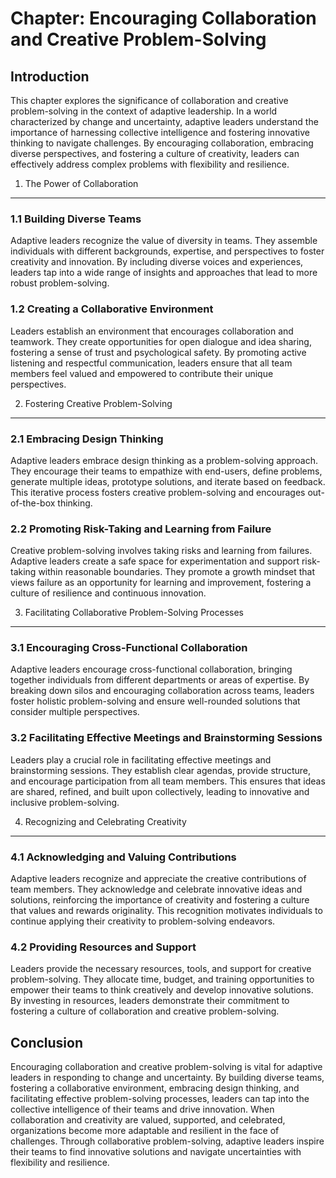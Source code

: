 Chapter: Encouraging Collaboration and Creative Problem-Solving
===============================================================

Introduction
------------

This chapter explores the significance of collaboration and creative problem-solving in the context of adaptive leadership. In a world characterized by change and uncertainty, adaptive leaders understand the importance of harnessing collective intelligence and fostering innovative thinking to navigate challenges. By encouraging collaboration, embracing diverse perspectives, and fostering a culture of creativity, leaders can effectively address complex problems with flexibility and resilience.

1. The Power of Collaboration
-----------------------------

### 1.1 Building Diverse Teams

Adaptive leaders recognize the value of diversity in teams. They assemble individuals with different backgrounds, expertise, and perspectives to foster creativity and innovation. By including diverse voices and experiences, leaders tap into a wide range of insights and approaches that lead to more robust problem-solving.

### 1.2 Creating a Collaborative Environment

Leaders establish an environment that encourages collaboration and teamwork. They create opportunities for open dialogue and idea sharing, fostering a sense of trust and psychological safety. By promoting active listening and respectful communication, leaders ensure that all team members feel valued and empowered to contribute their unique perspectives.

2. Fostering Creative Problem-Solving
-------------------------------------

### 2.1 Embracing Design Thinking

Adaptive leaders embrace design thinking as a problem-solving approach. They encourage their teams to empathize with end-users, define problems, generate multiple ideas, prototype solutions, and iterate based on feedback. This iterative process fosters creative problem-solving and encourages out-of-the-box thinking.

### 2.2 Promoting Risk-Taking and Learning from Failure

Creative problem-solving involves taking risks and learning from failures. Adaptive leaders create a safe space for experimentation and support risk-taking within reasonable boundaries. They promote a growth mindset that views failure as an opportunity for learning and improvement, fostering a culture of resilience and continuous innovation.

3. Facilitating Collaborative Problem-Solving Processes
-------------------------------------------------------

### 3.1 Encouraging Cross-Functional Collaboration

Adaptive leaders encourage cross-functional collaboration, bringing together individuals from different departments or areas of expertise. By breaking down silos and encouraging collaboration across teams, leaders foster holistic problem-solving and ensure well-rounded solutions that consider multiple perspectives.

### 3.2 Facilitating Effective Meetings and Brainstorming Sessions

Leaders play a crucial role in facilitating effective meetings and brainstorming sessions. They establish clear agendas, provide structure, and encourage participation from all team members. This ensures that ideas are shared, refined, and built upon collectively, leading to innovative and inclusive problem-solving.

4. Recognizing and Celebrating Creativity
-----------------------------------------

### 4.1 Acknowledging and Valuing Contributions

Adaptive leaders recognize and appreciate the creative contributions of team members. They acknowledge and celebrate innovative ideas and solutions, reinforcing the importance of creativity and fostering a culture that values and rewards originality. This recognition motivates individuals to continue applying their creativity to problem-solving endeavors.

### 4.2 Providing Resources and Support

Leaders provide the necessary resources, tools, and support for creative problem-solving. They allocate time, budget, and training opportunities to empower their teams to think creatively and develop innovative solutions. By investing in resources, leaders demonstrate their commitment to fostering a culture of collaboration and creative problem-solving.

Conclusion
----------

Encouraging collaboration and creative problem-solving is vital for adaptive leaders in responding to change and uncertainty. By building diverse teams, fostering a collaborative environment, embracing design thinking, and facilitating effective problem-solving processes, leaders can tap into the collective intelligence of their teams and drive innovation. When collaboration and creativity are valued, supported, and celebrated, organizations become more adaptable and resilient in the face of challenges. Through collaborative problem-solving, adaptive leaders inspire their teams to find innovative solutions and navigate uncertainties with flexibility and resilience.
